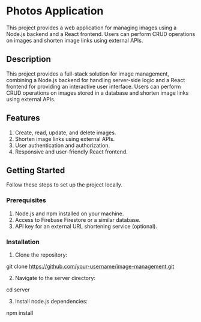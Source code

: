 # Photos Application

This project provides a web application for managing images using a Node.js backend and a React frontend. Users can perform CRUD operations on images and shorten image links using external APIs.

## Description

This project provides a full-stack solution for image management, combining a Node.js backend for handling server-side logic and a React frontend for providing an interactive user interface. Users can perform CRUD operations on images stored in a database and shorten image links using external APIs.

## Features

1. Create, read, update, and delete images.
2. Shorten image links using external APIs.
3. User authentication and authorization.
4. Responsive and user-friendly React frontend.

## Getting Started

Follow these steps to set up the project locally.

### Prerequisites

1. Node.js and npm installed on your machine.
2. Access to Firebase Firestore or a similar database.
3. API key for an external URL shortening service (optional).

### Installation

1. Clone the repository:
   
git clone https://github.com/your-username/image-management.git


2. Navigate to the server directory:
   
cd server


3. Install node.js dependencies:
   
npm install

